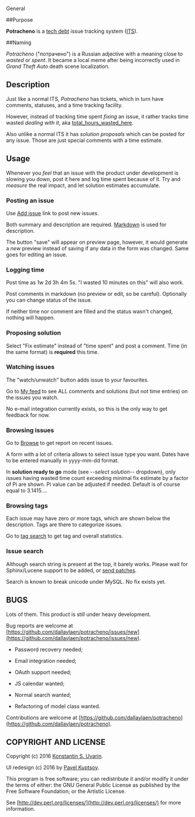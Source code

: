 General

##Purpose

**Potracheno** is a [tech debt](https://en.wikipedia.org/wiki/Technical_debt)
issue tracking system ([ITS](https://en.wikipedia.org/wiki/Issue_tracking_system)).

##Naming

*Potracheno* ("потрачено") is a Russian adjective with a meaning
close to *wasted* or *spent*.
It became a local meme after being incorrectly used
in *Grand Theft Auto* death scene localization.

## Description

Just like a normal ITS, *Potracheno* has tickets, which in turn have
comments, statuses, and a time tracking facility.

However, instead of tracking time spent *fixing* an issue, it rather
tracks time wasted *dealing with it*, aka
[total\_hours\_wasted\_here](http://stackoverflow.com/a/482129/280449).

Also unlike a normal ITS it has *solution proposals* which can be posted
for any issue. Those are just special comments with a time estimate.

## Usage

Whenever you *feel* that an issue with the product under development is slowing
you down, post it here and log time spent because of it. Try and *measure*
the real impact, and let solution estimates accumulate.

### Posting an issue

Use [Add issue](/post) link to post new issues.

Both summary and description are required. [Markdown](/help/markdown)
is used for description.

The button "save" will appear on preview page, however, it would generate
a *new* preview instead of saving if any data in the form was changed.
Same goes for editing an issue.

### Logging time

Post time as 1w 2d 3h 4m 5s. "I wasted 10 minutes on this" will also work.

Post comments in markdown (no preview or edit, so be careful).
Optionally you can change status of the issue.

If neither time nor comment are filled and the status wasn't changed,
nothing will happen.

### Proposing solution

Select "Fix estimate" instead of "time spent" and post a comment.
Time (in the same format) is **required** this time.

### Watching issues

The "watch/unwatch" button adds issue to your favourites.

Go to [My feed](/feed) to see ALL comments and solutions (but not time
entries) on the issues you watch.

No e-mail integration currently exists, so this is the only way
to get feedback for now.

### Browsing issues

Go to [Browse](/browse) to get report on recent issues.

A form with a lot of criteria allows to select issue type you want.
Dates have to be entered manually in yyyy-mm-dd format.

In **solution ready to go** mode (see *--select solution--* dropdown),
only issues having wasted time count exceeding minimal fix estimate
by a factor of Pi are shown.
Pi value can be adjusted if needed. Default is of course equal to 3.1415....

### Browsing tags

Each issue may have zero or more tags, which are shown below the description.
Tags are there to categorize issues.

Go to [tag search](/stats) to get tag and overall statistics.

### Issue search

Although search string is present at the top, it barely works.
Please wait for Sphinx/Lucene support to be added, or
[send patches](https://github.com/dallaylaen/potracheno).

Search is known to break unicode under MySQL. No fix exists yet.

## BUGS

Lots of them. This product is still under heavy development.

Bug reports are welcome at
[https://github.com/dallaylaen/potracheno/issues/new](https://github.com/dallaylaen/potracheno/issues/new).

* Password recovery needed;

* Email integration needed;

* OAuth support needed;

* JS calendar wanted;

* Normal search wanted;

* Refactoring of model class wanted.

Contributions are welcome at
[https://github.com/dallaylaen/potracheno](https://github.com/dallaylaen/potracheno).

## COPYRIGHT AND LICENSE

Copyright (c) 2016 [Konstantin S. Uvarin](https://github.com/dallaylaen).

UI redesign (c) 2016 by [Pavel Kuptsov](https://github.com/poizon).

This program is free software; you can redistribute it and/or modify it
under the terms of either: the GNU General Public License as published
by the Free Software Foundation; or the Artistic License.

See [http://dev.perl.org/licenses/](http://dev.perl.org/licenses/)
for more information.


